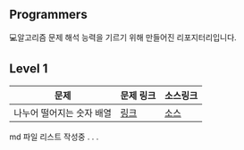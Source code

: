 ## Programmers 
💻알고리즘 문제 해석 능력을 기르기 위해 만들어진 리포지터리입니다.

## Level 1
|문제|문제 링크|소스링크|
|------|---|---|
|나누어 떨어지는 숫자 배열 |<a href='https://programmers.co.kr/learn/courses/30/lessons/12910?language=java'>링크</a>|<a href='https://github.com/ieunune/programmers/blob/master/src/level1/Return_Divisor.java'>소스</a>|

md 파일 리스트 작성중 . . .
